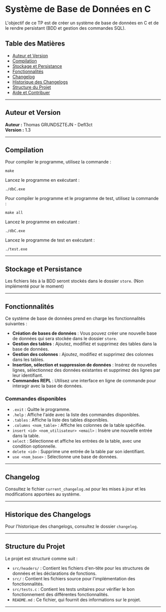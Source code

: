 # Système de Base de Données en C

L'objectif de ce TP est de créer un système de base de données en C et de le rendre persistant (BDD et gestion des commandes SQL).

## Table des Matières

- [Auteur et Version](#auteur-et-version)
- [Compilation](#compilation)
- [Stockage et Persistance](#stockage-et-persistance)
- [Fonctionnalités](#fonctionnalités)
- [Changelog](#changelog)
- [Historique des Changelogs](#historique-des-changelogs)
- [Structure du Projet](#structure-du-projet)
- [Aide et Contribuer](#aide-et-contribuer)

---

## Auteur et Version

**Auteur :** Thomas GRUNDSZTEJN - Defl3ct  
**Version :** 1.3

---

## Compilation

Pour compiler le programme, utilisez la commande :

```
make
```

Lancez le programme en exécutant :

```
./dbC.exe
```

Pour compiler le programme et le programme de test, utilisez la commande :

```
make all
```

Lancez le programme en exécutant :

```
./dbC.exe
```

Lancez le programme de test en exécutant :

```
./test.exe
```

---

## Stockage et Persistance

Les fichiers liés à la BDD seront stockés dans le dossier `store`. (Non implémenté pour le moment)

---

## Fonctionnalités

Ce système de base de données prend en charge les fonctionnalités suivantes :

- **Création de bases de données** : Vous pouvez créer une nouvelle base de données qui sera stockée dans le dossier `store`.
- **Gestion des tables** : Ajoutez, modifiez et supprimez des tables dans la base de données.
- **Gestion des colonnes** : Ajoutez, modifiez et supprimez des colonnes dans les tables.
- **Insertion, sélection et suppression de données** : Insérez de nouvelles lignes, sélectionnez des données existantes et supprimez des lignes par leur identifiant.
- **Commandes REPL** : Utilisez une interface en ligne de commande pour interagir avec la base de données.

### Commandes disponibles

- `.exit` : Quitte le programme.
- `.help` : Affiche l'aide avec la liste des commandes disponibles.
- `.tables` : Affiche la liste des tables disponibles.
- `.columns <nom_table>` : Affiche les colonnes de la table spécifiée.
- `insert <id> <nom_utilisateur> <email>` : Insère une nouvelle entrée dans la table.
- `select` : Sélectionne et affiche les entrées de la table, avec une condition optionnelle.
- `delete <id>` : Supprime une entrée de la table par son identifiant.
- `use <nom_base>` : Sélectionne une base de données.

---

## Changelog

Consultez le fichier `current_changelog.md` pour les mises à jour et les modifications apportées au système.

---

## Historique des Changelogs

Pour l'historique des changelogs, consultez le dossier `changelog`.

---

## Structure du Projet

Le projet est structuré comme suit :

- `src/headers/` : Contient les fichiers d'en-tête pour les structures de données et les déclarations de fonctions.
- `src/` : Contient les fichiers source pour l'implémentation des fonctionnalités.
- `src/tests.c` : Contient les tests unitaires pour vérifier le bon fonctionnement des différentes fonctionnalités.
- `README.md` : Ce fichier, qui fournit des informations sur le projet.

---
